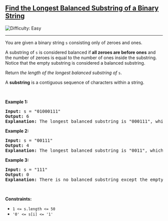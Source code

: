 <h2><a href="https://leetcode.com/problems/find-the-longest-balanced-substring-of-a-binary-string">Find the Longest Balanced Substring of a Binary String</a></h2> <img src='https://img.shields.io/badge/Difficulty-Easy-brightgreen' alt='Difficulty: Easy' /><hr><p>You are given a binary string <code>s</code> consisting only of zeroes and ones.</p>

<p>A substring of <code>s</code> is considered balanced if<strong> all zeroes are before ones</strong> and the number of zeroes is equal to the number of ones inside the substring. Notice that the empty substring is considered a balanced substring.</p>

<p>Return <em>the length of the longest balanced substring of </em><code>s</code>.</p>

<p>A <b>substring</b> is a contiguous sequence of characters within a string.</p>

<p>&nbsp;</p>
<p><strong class="example">Example 1:</strong></p>

<pre>
<strong>Input:</strong> s = &quot;01000111&quot;
<strong>Output:</strong> 6
<strong>Explanation:</strong> The longest balanced substring is &quot;000111&quot;, which has length 6.
</pre>

<p><strong class="example">Example 2:</strong></p>

<pre>
<strong>Input:</strong> s = &quot;00111&quot;
<strong>Output:</strong> 4
<strong>Explanation:</strong> The longest balanced substring is &quot;0011&quot;, which has length 4.&nbsp;
</pre>

<p><strong class="example">Example 3:</strong></p>

<pre>
<strong>Input:</strong> s = &quot;111&quot;
<strong>Output:</strong> 0
<strong>Explanation:</strong> There is no balanced substring except the empty substring, so the answer is 0.
</pre>

<p>&nbsp;</p>
<p><strong>Constraints:</strong></p>

<ul>
	<li><code>1 &lt;= s.length &lt;= 50</code></li>
	<li><code>&#39;0&#39; &lt;= s[i] &lt;= &#39;1&#39;</code></li>
</ul>
